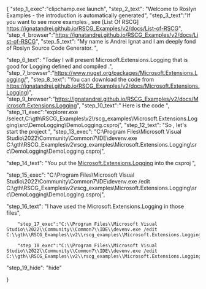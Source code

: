 {
    "step_1_exec":"clipchamp.exe launch",
    "step_2_text": "Welcome to Roslyn Examples - the introduction is automatically generated",
    "step_3_text":"If you want to see more examples , see  [List Of RSCG] https://ignatandrei.github.io/RSCG_Examples/v2/docs/List-of-RSCG",
    "step_4_browser":"https://ignatandrei.github.io/RSCG_Examples/v2/docs/List-of-RSCG",
    "step_5_text": "My name is Andrei Ignat and I am deeply fond of Roslyn Source Code Generator. ",

"step_6_text": "Today I will present Microsoft.Extensions.Logging  that is good for Logging defined and compiled .",
"step_7_browser":"https://www.nuget.org/packages/Microsoft.Extensions.Logging/",
"step_8_text": "You can download the code from https://ignatandrei.github.io/RSCG_Examples/v2/docs/Microsoft.Extensions.Logging)",
"step_9_browser":"https://ignatandrei.github.io/RSCG_Examples/v2/docs/Microsoft.Extensions.Logging",
"step_10_text":" Here is the code ",
"step_11_exec":"explorer.exe /select,C:\\gth\\RSCG_Examples\\v2\\rscg_examples\\Microsoft.Extensions.Logging\\src\\DemoLogging\\DemoLogging.csproj",
"step_12_text": "So , let's start the project ",
"step_13_exec": "C:\\Program Files\\Microsoft Visual Studio\\2022\\Community\\Common7\\IDE\\devenv.exe C:\\gth\\RSCG_Examples\\v2\\rscg_examples\\Microsoft.Extensions.Logging\\src\\DemoLogging\\DemoLogging.csproj",

"step_14_text": "You put the  [Microsoft.Extensions.Logging](https://www.nuget.org/packages/Microsoft.Extensions.Logging/) into the csproj ",

"step_15_exec": "C:\\Program Files\\Microsoft Visual Studio\\2022\\Community\\Common7\\IDE\\devenv.exe /edit C:\\gth\\RSCG_Examples\\v2\\rscg_examples\\Microsoft.Extensions.Logging\\src\\DemoLogging\\DemoLogging.csproj",

"step_16_text": "I have used the Microsoft.Extensions.Logging in those files",


        "step_17_exec":"C:\\Program Files\\Microsoft Visual Studio\\2022\\Community\\Common7\\IDE\\devenv.exe /edit C:\\gth\\RSCG_Examples\\v2\\rscg_examples\\Microsoft.Extensions.Logging\\src\\DemoLogging\\LogDemo.cs",
    
        "step_18_exec":"C:\\Program Files\\Microsoft Visual Studio\\2022\\Community\\Common7\\IDE\\devenv.exe /edit C:\\gth\\RSCG_Examples\\v2\\rscg_examples\\Microsoft.Extensions.Logging\\src\\DemoLogging\\Program.cs",
    
"step_19_hide": "hide"


}